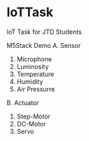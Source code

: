 # IoTTask
IoT Task for JTD Students 

M5Stack Demo 
A. Sensor
1. Microphone
2. Luminosity
3. Temperature
4. Humidity
5. Air Pressurre

B. Actuator
1. Step-Motor
2. DC-Motor
3. Servo
